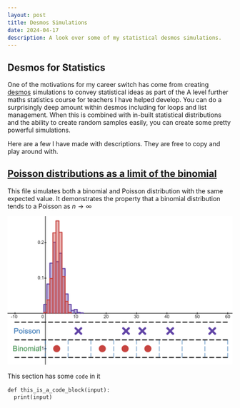 ```yaml
---
layout: post
title: Desmos Simulations
date: 2024-04-17
description: A look over some of my statistical desmos simulations.
---
```


## Desmos for Statistics
One of the motivations for my career switch has come from creating [desmos](https://www.desmos.com/calculator) simulations to convey statistical ideas as part of the A level further maths statistics course for teachers I have helped develop. You can do a surprisingly deep amount within desmos including for loops and list management. When this is combined with in-built statistical distributions and the ability to create random samples easily, you can create some pretty powerful simulations.

Here are a few I have made with descriptions. They are free to copy and play around with.

## [Poisson distributions as a limit of the binomial](https://www.desmos.com/calculator/vare6rugow)
This file simulates both a binomial and Poisson distribution with the same expected value. It demonstrates the property that a binomial distribution tends to a Poisson as $n \rightarrow \infty$

![poisson and binomial](../imgs/poisson_binomial_desmos.png)


This section has some `code` in it

```
def this_is_a_code_block(input):
  print(input)
```
